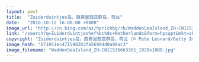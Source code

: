 ```yaml
---
layout: post
title:  "Zuiderduintjes岛，西弗里西亚群岛，荷兰"
date:   "2016-10-12 16:00:00 +0800"
image_url: "http://cn.bing.com/az/hprichbg/rb/WaddenSeaIsland_ZH-CN11536663361_1920x1080.jpg"
link: "/search?q=Zuiderduintjes%ef%bc%8c+Netherlands&form=hpcapt&mkt=zh-cn"
copyright: "Zuiderduintjes岛，西弗里西亚群岛，荷兰 (© Pete Leonard/Getty Images)"
image_hash: "671951ec4715982b3fa56994d0a98ac3"
image_filename: "WaddenSeaIsland_ZH-CN11536663361_1920x1080.jpg"
---
```

